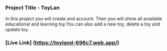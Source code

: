 ### Project Title - ToyLan

<p>In this project you will create and account. Then you will show all avialable educational and learning toy.You can also add a new toy, delete a toy and update toy.</p>

### [Live Link] (https://toyland-696c7.web.app/)
